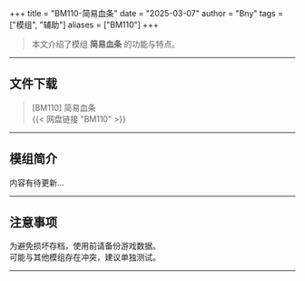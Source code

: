 +++
title = "BM110-简易血条"
date = "2025-03-07"
author = "Bny"
tags = ["模组", "辅助"]
aliases = ["BM110"]
+++

> 本文介绍了模组 **简易血条** 的功能与特点。

---

## 文件下载

> [BM110] 简易血条  
{{< 网盘链接 "BM110" >}}  

---

## 模组简介

>  
内容有待更新...  

---

## 注意事项

>  
为避免损坏存档，使用前请备份游戏数据。  
可能与其他模组存在冲突，建议单独测试。  

---

